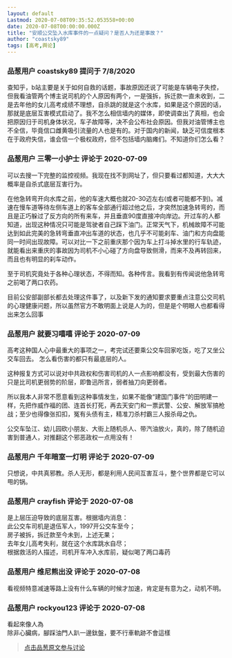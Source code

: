 ```yaml
---
layout: default
Lastmod: 2020-07-08T09:35:52.053558+00:00
date: 2020-07-08T00:00:00.000Z
title: "安顺公交坠入水库事件的一点疑问？是否人为还是事故？"
author: "coastsky89"
tags: [高考,舆论]
---
```



### 品葱用户 **coastsky89** 提问于 7/8/2020
    
查知乎，b站主要是关于如何自救的话题，事故原因还说了可能是车辆电子失控，但我看油管两个博主说司机的个人原因有两个，一是强拆，拆迁款一直未收到，二是去年他的女儿高考成绩不理想，自杀跳的就是这个水库，如果是这个原因的话，那就是底层互害模式启动了。我不怎么相信墙内的媒体，即使调查出了真相，也会把原因归于司机身体状况，车子故障等，决不会公布社会原因。但我对油管博主也不全信，毕竟信口雌黄吸引流量的人也是有的。对于国内的新闻，缺乏可信度根本在于政府失信，谁会信一个极权政府，但不包括墙内脑瘫们。不知道你们怎么看？
    
                

### 品葱用户 **三零一小护士** 评论于 2020-07-09
        
可以去搜一下完整的监控视频。我现在找不到网址了，但只要看过都知道，大大大概率是自杀式底层互害行为。  
  
在他急转弯开向水库之前，他的车速大概也就20-30迈左右(或者可能都不到)。减速在慢车道等待左侧车道上的客车全部通行超过他之后，才突然加速急转弯的，而且是正巧躲过了反方向的所有来车，并且垂直90度直接冲向岸边。开过车的人都知道，出现这种情况只可能是驾驶者自己踩下油门。正常天气下，机械故障不可能达到如此完美的急转弯垂直冲出车道的状态，也几乎不可能刹车、油门和方向盘能同一时间出现故障。可以对比一下之前重庆那个因为车上打斗掉水里的行车轨迹，就能看出来重庆的事故因为司机不小心碰了方向盘导致侧滑，而来不及再转回来，而且也有明显的刹车动作。  
  
至于司机究竟处于各种心理状态，不得而知。各种传言。我看到有传闻说他急转弯之前喝了两口农药。  
  
目前公安部副部长都去处理这件事了，以及新下发的通知要求要重点注意公交司机的心理健康问题，所以虽然官方不敢明面上说是人为的，但是是个明眼人也都看得出来怎么回事
        
                

### 品葱用户 **就要习嘻嘻** 评论于 2020-07-09
        
高考这种国人心中最重大的事项之一，考完试还要乘公交车回家吃饭，吃了又坐公交车回去。 怎么看伤害的都只有最底层的人。  
  
这种报复方式可以说对中共政权和伤害司机的人一点影响都没有，受到最大伤害的只是比司机更弱势的阶层，即鲁迅所言，弱者抽刀向更弱者。   
  
所以我本人非常不愿意看到这种事情发生，如果不能像“建国门事件”的田明建一样，先把作威作福的团、连首长打死，再去天安门和一票武警、公安、解放军搞枪战；至少也得像张扣扣，冤有头债有主，精准刀杀村霸三人报杀母之仇。  
  
公交车坠江、幼儿园砍小朋友、大街上随机杀人、带汽油放火，真的，除了随机迫害到普通人，对推翻这个邪恶政权一点用没有！
        
                

### 品葱用户 **千年暗室一灯明** 评论于 2020-07-09
        
只想说，中共真邪教。杀人无形，都是利用人民间互害互斗，整个世界都是它可以甩的锅。
        
                

### 品葱用户 **crayfish** 评论于 2020-07-08
        
是上层压迫导致的底层互害。根据墙内消息：  
此公交车司机是退伍军人，1997开公交车至今；  
房子被拆，拆迁款至今未到，上述无果；  
去年女儿高考失利，就在这个水库跳水自尽；  
根据救活的人描述，司机开车冲入水库前，疑似喝了两口毒药
        
                

### 品葱用户 **维尼熊出没** 评论于 2020-07-08
        
看视频特意减速等路上没有什么车辆的时候才加速，肯定是有意为之，动机不明。
        
                

### 品葱用户 **rockyou123** 评论于 2020-07-08
        
看起來像人為  
除非心臟病，腳踩油門人趴一邊鈦盤，要不行車軌跡不會這樣
        
                





> [点击品葱原文参与讨论](https://pincong.rocks/question/28239)


